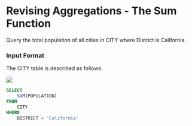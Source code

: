 # Revising Aggregations - The Sum Function

Query the total population of all cities in CITY where District is California.

### Input Format

The CITY table is described as follows:

<img src="https://s3.amazonaws.com/hr-challenge-images/8137/1449729804-f21d187d0f-CITY.jpg" size=70%>

```SQL
SELECT
    SUM(POPULATION)
FROM 
    CITY
WHERE
    DISTRICT = 'California'
```